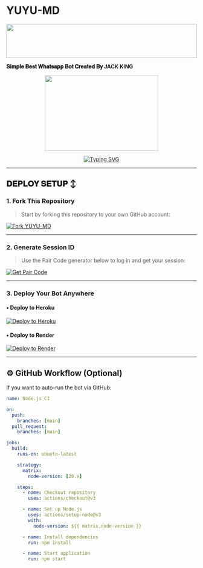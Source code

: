# YUYU-MD

<img src="https://i.imgur.com/dBaSKWF.gif" height="90" width="100%">

**𝐒𝐢𝐦𝐩𝐥𝐞 𝐁𝐞𝐬𝐭 𝐖𝐡𝐚𝐭𝐬𝐚𝐩𝐩 𝐁𝐨𝐭 𝐂𝐫𝐞𝐚𝐭𝐞𝐝 𝐁𝐲 JACK KING**

<div align="center">
  <img src="https://i.postimg.cc/sDF86H3C/images-2.jpg" width="300" height="200">
</div>

<p align="center">
  <a href="#"><img src="http://readme-typing-svg.herokuapp.com?color=ff00ab&center=true&vCenter=true&multiline=false&lines=YUYU-MD+WHATSAPP+BOT+IS+LIVE!" alt="Typing SVG"/></a>
</p>

---

## 𝐃𝐄𝐏𝐋𝐎𝐘 𝐒𝐄𝐓𝐔𝐏 ↕️

### 1. Fork This Repository

> Start by forking this repository to your own GitHub account:

[![Fork YUYU-MD](https://img.shields.io/badge/Fork%20YUYU--MD-blue?style=for-the-badge&logo=github)](https://github.com/DavMac751/YUYU-MD/fork)

---

### 2. Generate Session ID

> Use the Pair Code generator below to log in and get your session:

[![Get Pair Code](https://img.shields.io/badge/%F0%9F%9A%80%20GET%20PAIR%20CODE%20WEB-ffcc00?style=for-the-badge)](https://malvin-pair-code-xzcb.onrender.com)

---

### 3. Deploy Your Bot Anywhere

#### ▪️ Deploy to Heroku

[![Deploy to Heroku](https://www.herokucdn.com/deploy/button.svg)](https://dashboard.heroku.com/new?template=https%3A%2F%2Fgithub.com%2FDavMac751%2FYUYU-MD)

#### ▪️ Deploy to Render

[![Deploy to Render](https://render.com/images/deploy-to-render-button.svg)](https://render.com/deploy?repo=https://github.com/DavMac751/YUYU-MD.git)

---

## ⚙️ GitHub Workflow (Optional)

If you want to auto-run the bot via GitHub:

```yaml
name: Node.js CI

on:
  push:
    branches: [main]
  pull_request:
    branches: [main]

jobs:
  build:
    runs-on: ubuntu-latest

    strategy:
      matrix:
        node-version: [20.x]

    steps:
      - name: Checkout repository
        uses: actions/checkout@v3

      - name: Set up Node.js
        uses: actions/setup-node@v3
        with:
          node-version: ${{ matrix.node-version }}

      - name: Install dependencies
        run: npm install

      - name: Start application
        run: npm start